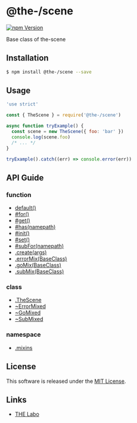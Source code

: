 @the-/scene
==========

<!---
This file is generated by the-tmpl. Do not update manually.
--->

<!-- Badge Start -->
<a name="badges"></a>

[![npm Version][bd_npm_shield_url]][bd_npm_url]

[bd_repo_url]: https://github.com/the-labo/the
[bd_travis_url]: http://travis-ci.org/the-labo/the
[bd_travis_shield_url]: http://img.shields.io/travis/the-labo/the.svg?style=flat
[bd_travis_com_url]: http://travis-ci.com/the-labo/the
[bd_travis_com_shield_url]: https://api.travis-ci.com/the-labo/the.svg?token=
[bd_license_url]: https://github.com/the-labo/the/blob/master/LICENSE
[bd_npm_url]: http://www.npmjs.org/package/@the-/scene
[bd_npm_shield_url]: http://img.shields.io/npm/v/@the-/scene.svg?style=flat
[bd_standard_url]: http://standardjs.com/
[bd_standard_shield_url]: https://img.shields.io/badge/code%20style-standard-brightgreen.svg

<!-- Badge End -->


<!-- Description Start -->
<a name="description"></a>

Base class of the-scene

<!-- Description End -->


<!-- Overview Start -->
<a name="overview"></a>



<!-- Overview End -->


<!-- Sections Start -->
<a name="sections"></a>

<!-- Section from "doc/readme/01.Installation.md.hbs" Start -->

<a name="section-doc-readme-01-installation-md"></a>

Installation
-----

```bash
$ npm install @the-/scene --save
```


<!-- Section from "doc/readme/01.Installation.md.hbs" End -->

<!-- Section from "doc/readme/02.Usage.md.hbs" Start -->

<a name="section-doc-readme-02-usage-md"></a>

Usage
---------

```javascript
'use strict'

const { TheScene } = require('@the-/scene')

async function tryExample() {
  const scene = new TheScene({ foo: 'bar' })
  console.log(scene.foo)
  /* ... */
}

tryExample().catch((err) => console.error(err))

```


<!-- Section from "doc/readme/02.Usage.md.hbs" End -->


<!-- Sections Start -->

<a name="api"></a>

## API Guide

### function
- [default()](./doc/api/api.md#default)
- [#for()](./doc/api/api.md#module_@the-/scene.TheScene#for)
- [#get()](./doc/api/api.md#module_@the-/scene.TheScene#get)
- [#has(namepath)](./doc/api/api.md#module_@the-/scene.TheScene#has)
- [#init()](./doc/api/api.md#module_@the-/scene.TheScene#init)
- [#set()](./doc/api/api.md#module_@the-/scene.TheScene#set)
- [#subFor(namepath)](./doc/api/api.md#module_@the-/scene.mixins.subMix~SubMixed#subFor)
- [.create(args)](./doc/api/api.md#module_@the-/scene.create)
- [.errorMix(BaseClass)](./doc/api/api.md#module_@the-/scene.mixins.errorMix)
- [.goMix(BaseClass)](./doc/api/api.md#module_@the-/scene.mixins.goMix)
- [.subMix(BaseClass)](./doc/api/api.md#module_@the-/scene.mixins.subMix)
### class
- [.TheScene](./doc/api/api.md#module_@the-/scene.TheScene)
- [~ErrorMixed](./doc/api/api.md#module_@the-/scene.mixins.goMix~ErrorMixed)
- [~GoMixed](./doc/api/api.md#module_@the-/scene.mixins.goMix~GoMixed)
- [~SubMixed](./doc/api/api.md#module_@the-/scene.mixins.subMix~SubMixed)
### namespace
- [.mixins](./doc/api/api.md#module_@the-/scene.mixins)

<!-- LICENSE Start -->
<a name="license"></a>

License
-------
This software is released under the [MIT License](https://github.com/the-labo/the/blob/master/LICENSE).

<!-- LICENSE End -->


<!-- Links Start -->
<a name="links"></a>

Links
------

+ [THE Labo][the_labo_url]

[the_labo_url]: https://github.com/the-labo

<!-- Links End -->
